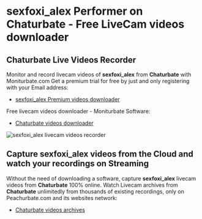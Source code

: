 # sexfoxi_alex Performer on Chaturbate - Free LiveCam videos downloader

## Chaturbate Live Videos Recorder

Monitor and record livecam videos of **sexfoxi_alex** from **Chaturbate** with Moniturbate.com
Get a premium trial for free by just and only registering with your Email address:
* [sexfoxi_alex Premium videos downloader](https://moniturbate.com/request-demo-licence-key.html)

Free livecam videos downloader - Moniturbate Software:
* [Chaturbate videos downloader](https://moniturbate.com/moniturbate-download-software.html)

![sexfoxi_alex livecam videos recorder](https://peachurnet.com/templates/moniturbate-software.png)


## Capture sexfoxi_alex videos from the Cloud and watch your recordings on Streaming

Without the need of downloading a software, capture **sexfoxi_alex** livecam videos from **Chaturbate** 100% online.
Watch Livecam archives from **Chaturbate** unlimitedly from thousands of existing recordings, only on Peachurbate.com and its websites network:
* [Chaturbate videos archives](https://peachurnet.com/)